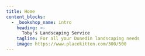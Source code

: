 ```yaml
---
title: Home
content_blocks:
  - _bookshop_name: intro
    heading: >-
      Toby's Landscaping Service
    tagline: For all your Dunedin landscaping needs
    image: https://www.placekitten.com/300/500
---
```

